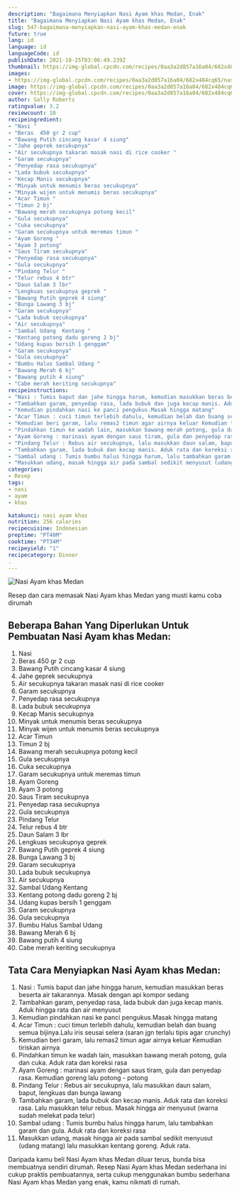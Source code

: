 ```yaml
---
description: "Bagaimana Menyiapkan Nasi Ayam khas Medan, Enak"
title: "Bagaimana Menyiapkan Nasi Ayam khas Medan, Enak"
slug: 547-bagaimana-menyiapkan-nasi-ayam-khas-medan-enak
future: true
lang: id
language: id
languageCode: id
publishDate: 2021-10-25T03:06:49.239Z 
thumbnail: https://img-global.cpcdn.com/recipes/0aa3a2d857a16a04/682x484cq65/nasi-ayam-khas-medan-foto-resep-utama.png
images:
- https://img-global.cpcdn.com/recipes/0aa3a2d857a16a04/682x484cq65/nasi-ayam-khas-medan-foto-resep-utama.png
image: https://img-global.cpcdn.com/recipes/0aa3a2d857a16a04/682x484cq65/nasi-ayam-khas-medan-foto-resep-utama.png
cover: https://img-global.cpcdn.com/recipes/0aa3a2d857a16a04/682x484cq65/nasi-ayam-khas-medan-foto-resep-utama.png
author: Sally Roberts
ratingvalue: 3.2
reviewcount: 10
recipeingredient:
- "Nasi "
- "Beras  450 gr 2 cup"
- "Bawang Putih cincang kasar 4 siung"
- "Jahe geprek secukupnya"
- "Air secukupnya takaran masak nasi di rice cooker "
- "Garam secukupnya"
- "Penyedap rasa secukupnya"
- "Lada bubuk secukupnya"
- "Kecap Manis secukupnya"
- "Minyak untuk menumis beras secukupnya"
- "Minyak wijen untuk menumis beras secukupnya"
- "Acar Timun "
- "Timun 2 bj"
- "Bawang merah secukupnya potong kecil"
- "Gula secukupnya"
- "Cuka secukupnya"
- "Garam secukupnya untuk meremas timun "
- "Ayam Goreng "
- "Ayam 3 potong"
- "Saus Tiram secukupnya"
- "Penyedap rasa secukupnya"
- "Gula secukupnya"
- "Pindang Telur "
- "Telur rebus 4 btr"
- "Daun Salam 3 lbr"
- "Lengkuas secukupnya geprek "
- "Bawang Putih geprek 4 siung"
- "Bunga Lawang 3 bj"
- "Garam secukupnya"
- "Lada bubuk secukupnya"
- "Air secukupnya"
- "Sambal Udang  Kentang "
- "Kentang potong dadu goreng 2 bj"
- "Udang kupas bersih 1 genggam"
- "Garam secukupnya"
- "Gula secukupnya"
- "Bumbu Halus Sambal Udang "
- "Bawang Merah 6 bj"
- "Bawang putih 4 siung"
- "Cabe merah keriting secukupnya"
recipeinstructions:
- "Nasi : Tumis baput dan jahe hingga harum, kemudian masukkan beras beserta air takarannya. Masak dengan api kompor sedang"
- "Tambahkan garam, penyedap rasa, lada bubuk dan juga kecap manis. Aduk hingga rata dan air menyusut"
- "Kemudian pindahkan nasi ke panci pengukus.Masak hingga matang"
- "Acar Timun : cuci timun terlebih dahulu, kemudian belah dan buang semua bijinya.Lalu iris seusai selera (saran jgn terlalu tipis agar crunchy)"
- "Kemudian beri garam, lalu remas2 timun agar airnya keluar Kemudian tiriskan airnya"
- "Pindahkan timun ke wadah lain, masukkan bawang merah potong, gula dan cuka. Aduk rata dan koreksi rasa"
- "Ayam Goreng : marinasi ayam dengan saus tiram, gula dan penyedap rasa. Kemudian goreng lalu potong - potong"
- "Pindang Telur : Rebus air secukupnya, lalu masukkan daun salam, baput, lengkuas dan bunga lawang"
- "Tambahkan garam, lada bubuk dan kecap manis. Aduk rata dan koreksi rasa. Lalu masukkan telur rebus. Masak hingga air menyusut (warna sudah melekat pada telur)"
- "Sambal udang : Tumis bumbu halus hingga harum, lalu tambahkan garam dan gula. Aduk rata dan koreksi rasa"
- "Masukkan udang, masak hingga air pada sambal sedikit menyusut (udang matang) lalu masukkan kentang goreng. Aduk rata."
categories:
- Resep
tags:
- nasi
- ayam
- khas

katakunci: nasi ayam khas 
nutrition: 256 calories
recipecuisine: Indonesian
preptime: "PT40M"
cooktime: "PT34M"
recipeyield: "1"
recipecategory: Dinner
. 
---
```



![Nasi Ayam khas Medan](https://img-global.cpcdn.com/recipes/0aa3a2d857a16a04/682x484cq65/nasi-ayam-khas-medan-foto-resep-utama.png)

Resep dan cara memasak  Nasi Ayam khas Medan yang musti kamu coba dirumah

<!--inarticleads1-->

## Beberapa Bahan Yang Diperlukan Untuk Pembuatan Nasi Ayam khas Medan:

1. Nasi 
1. Beras  450 gr 2 cup
1. Bawang Putih cincang kasar 4 siung
1. Jahe geprek secukupnya
1. Air secukupnya takaran masak nasi di rice cooker 
1. Garam secukupnya
1. Penyedap rasa secukupnya
1. Lada bubuk secukupnya
1. Kecap Manis secukupnya
1. Minyak untuk menumis beras secukupnya
1. Minyak wijen untuk menumis beras secukupnya
1. Acar Timun 
1. Timun 2 bj
1. Bawang merah secukupnya potong kecil
1. Gula secukupnya
1. Cuka secukupnya
1. Garam secukupnya untuk meremas timun 
1. Ayam Goreng 
1. Ayam 3 potong
1. Saus Tiram secukupnya
1. Penyedap rasa secukupnya
1. Gula secukupnya
1. Pindang Telur 
1. Telur rebus 4 btr
1. Daun Salam 3 lbr
1. Lengkuas secukupnya geprek 
1. Bawang Putih geprek 4 siung
1. Bunga Lawang 3 bj
1. Garam secukupnya
1. Lada bubuk secukupnya
1. Air secukupnya
1. Sambal Udang  Kentang 
1. Kentang potong dadu goreng 2 bj
1. Udang kupas bersih 1 genggam
1. Garam secukupnya
1. Gula secukupnya
1. Bumbu Halus Sambal Udang 
1. Bawang Merah 6 bj
1. Bawang putih 4 siung
1. Cabe merah keriting secukupnya



<!--inarticleads2-->

## Tata Cara Menyiapkan Nasi Ayam khas Medan:

1. Nasi : Tumis baput dan jahe hingga harum, kemudian masukkan beras beserta air takarannya. Masak dengan api kompor sedang
1. Tambahkan garam, penyedap rasa, lada bubuk dan juga kecap manis. Aduk hingga rata dan air menyusut
1. Kemudian pindahkan nasi ke panci pengukus.Masak hingga matang
1. Acar Timun : cuci timun terlebih dahulu, kemudian belah dan buang semua bijinya.Lalu iris seusai selera (saran jgn terlalu tipis agar crunchy)
1. Kemudian beri garam, lalu remas2 timun agar airnya keluar Kemudian tiriskan airnya
1. Pindahkan timun ke wadah lain, masukkan bawang merah potong, gula dan cuka. Aduk rata dan koreksi rasa
1. Ayam Goreng : marinasi ayam dengan saus tiram, gula dan penyedap rasa. Kemudian goreng lalu potong - potong
1. Pindang Telur : Rebus air secukupnya, lalu masukkan daun salam, baput, lengkuas dan bunga lawang
1. Tambahkan garam, lada bubuk dan kecap manis. Aduk rata dan koreksi rasa. Lalu masukkan telur rebus. Masak hingga air menyusut (warna sudah melekat pada telur)
1. Sambal udang : Tumis bumbu halus hingga harum, lalu tambahkan garam dan gula. Aduk rata dan koreksi rasa
1. Masukkan udang, masak hingga air pada sambal sedikit menyusut (udang matang) lalu masukkan kentang goreng. Aduk rata.




Daripada kamu beli  Nasi Ayam khas Medan  diluar terus, bunda  bisa membuatnya sendiri dirumah. Resep  Nasi Ayam khas Medan  sederhana ini cukup praktis pembuatannya, serta cukup menggunakan bumbu sederhana  Nasi Ayam khas Medan  yang enak, kamu nikmati di rumah.
